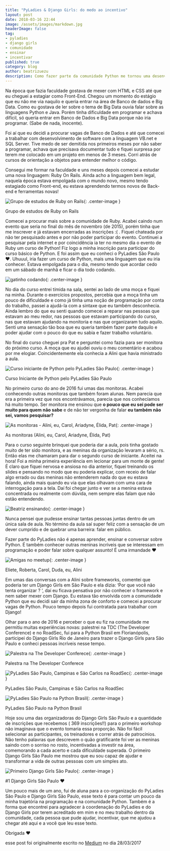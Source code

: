 ```yaml
---
title: "PyLadies & Django Girls: do medo ao incentivo"
layout: post
date: 2018-03-16 22:44
image: /assets/images/markdown.jpg
headerImage: false
tag:
- pyladies
- django girls
- comunidade
- ensinar
- incentivar
published: true
category: blog
author: beatrizuezu
description: Como fazer parte da comunidade Python me tornou uma desenvolvedora back-end
---
```


Na época que fazia faculdade gostava de mexer com HTML e CSS até que eu cheguei a estagiar como Front-End. Chegou um momento do estágio que eu não me via naquilo e queria entrar na área de Banco de dados e Big Data. Como eu gostava de ler sobre o tema de Big Data ouvia falar sobre as linguagens Python e Java. Porém tinha dificuldade em programar e achava difícil, só queria entrar em Banco de Dados e Big Data porque não iria programar. (Sabe de nada, inocente).

Foi aí que eu decidi a procurar vagas de Banco de Dados e até que comecei a trabalhar com desenvolvimento de software com a linguagem VB.net e SQL Server. Tive medo de ser demitida nos primeiros meses por não saber a programar, achava que precisava documentar tudo e fiquei surpresa por terem me colocado em um projeto em menos de 3 meses. Corri atrás de cursos de orientação a objetos para entender melhor o código.

Consegui me formar na faculdade e uns meses depois comecei a estudar uma nova linguagem: Ruby On Rails. Ainda acho a linguagem bem legal, naquela época estava empolgada com o mundo novo, mesmo tendo estagiado como Front-end, eu estava aprendendo termos novos de Back-end e ferramentas novas!

![Grupo de estudos de Ruby on Rails](/assets/images/grupo-estudo-ruby.png){: .center-image }
<figcaption class="caption">Grupo de estudos de Ruby on Rails</figcaption>

Comecei a procurar mais sobre a comunidade de Ruby. Acabei caindo num evento que seria no final do mês de novembro (de 2015), porém tinha que me inscrever e já estavam encerradas as inscrições :( . Fiquei chateada por não ter pesquisado antes e por não poder participar do evento. Continuei a pesquisar pela internet e por coincidência ia ter no mesmo dia o evento de Ruby um curso de Python! Fiz logo a minha inscrição para participar do curso básico de Python. E foi assim que eu conheci o PyLadies São Paulo ❤. Uhuuul, iria fazer um curso de Python, mais uma linguagem que eu iria conhecer. Estava empolgada para o dia, mesmo tendo que acordar cedo em um sábado de manhã e ficar o dia todo codando.

![gatinho codando](/assets/images/cat-typing.gif){: .center-image }

No dia do curso entrei tímida na sala, sentei ao lado de uma moça e fiquei na minha. Durante o exercícios propostos, percebia que a moça tinha um pouco de dificuldade e como já tinha uma noção de programação por conta do trabalho, passei a ajudá-la com a sintaxe que eu também desconhecia. Ainda lembro do que eu senti quando comecei a reparar nas pessoas que estavam ao meu redor, nas pessoas que estavam participando do curso, nas que estavam ajudando na monitoria e nas que organizaram tudo aquilo. Senti uma sensação tão boa que eu queria também fazer parte daquilo e poder ajudar com o pouco do que eu sabia e fazer trabalho voluntário.

No final do curso cheguei pra Pat e perguntei como fazia para ser monitora do próximo curso. A moça que eu ajudei ouviu o meu comentário e acabou por me elogiar. Coincidentemente ela conhecia a Alini que havia ministrado a aula.

![Curso iniciante de Python pelo PyLadies São Paulo](/assets/images/curso-iniciante-python.jpeg){: .center-image }
<figcaption class="caption">Curso Iniciante de Python pelo PyLadies São Paulo</figcaption>

No primeiro curso do ano de 2016 fui umas das monitoras. Acabei conhecendo outras monitoras que também foram alunas. Nem parecia que era a primeira vez que nos encontrávamos, parecia que nos conhecíamos há muito tempo. Ser monitora me ensinou que **o pouco que eu sei pode ser muito para quem não sabe** e de não ter vergonha de falar **eu também não sei, vamos pesquisar?**

![As monitoras - Alini, eu, Carol, Ariadyne, Élida, Pat](/assets/images/as-monitoras.jpeg){: .center-image }
<figcaption class="caption">As monitoras (Alini, eu, Carol, Ariadyne, Élida, Pat)</figcaption>

Para o curso seguinte brinquei que poderia dar a aula, pois tinha gostado muito de ter sido monitora, e as meninas da organização levaram a sério, rs. Então elas me chamaram para dar o segundo curso de iniciante. Aceitei na hora! Foi a minha primeira experiência em lecionar para um monte de gente! É claro que fiquei nervosa e ansiosa no dia anterior, fiquei treinando os slides e pensando no modo que eu poderia explicar, com receio de falar algo errado ou das meninas não entenderem nada do que eu estava falando, ainda mais quando eu via que elas olhavam com uma cara de interrogação para a tela. Daí foi chegar junto e ver se a menina estava concentrada ou realmente com dúvida, nem sempre elas falam que não estão entendendo.

![Beatriz ensinando](/assets/images/beatriz-ensinando.jpeg){: .center-image }

Nunca pensei que pudesse ensinar tantas pessoas juntas dentro de um única sala de aula. No término da aula saí super feliz com a sensação de um dever cumprido e de quebrar uma barreira: falar em público.

Fazer parte do PyLadies não é apenas aprender, ensinar e conversar sobre Python. É também conhecer outras meninas incríveis que se interessam em programação e poder falar sobre qualquer assunto! É uma irmandade ❤

![Amigas no meetup](/assets/images/amigas-meetup.jpeg){: .center-image }
<figcaption class="caption">Eliete, Roberta, Carol, Duda, eu, Alini</figcaption>

Em umas das conversas com a Alini sobre frameworks, comentei que poderia ter um Django Girls em São Paulo e ela dizia: ‘Por que você não tenta organizar ? ‘, daí eu ficava pensativa por não conhecer o framework e nem saber mexer com Django. Eu estava tão envolvida com a comunidade Python que eu decidi sair da minha zona de conforto e comecei a procurar vagas de Python. Pouco tempo depois fui contratada para trabalhar com Django!

Olhar para o ano de 2016 e perceber o que eu fiz na comunidade me permitiu muitas experiências novas: palestrei na TDC (The Developer Conference) e no RoadSec, fui para a Python Brasil em Florianópolis, participei do Django Girls Rio de Janeiro para trazer o Django Girls para São Paulo e conheci pessoas incríveis nesse tempo.

![Palestra na The Developer Conferece](/assets/images/palestra-tdc.jpeg){: .center-image }
<figcaption class="caption">Palestra na The Developer Conferece
</figcaption>

![PyLadies São Paulo, Campinas e São Carlos na RoadSec](/assets/images/pyladies-roadsec.jpeg){: .center-image }
<figcaption class="caption">PyLadies São Paulo, Campinas e São Carlos na RoadSec</figcaption>

![PyLadies São Paulo na Python Brasil](/assets/images/pyladies-sp-python-br.jpeg){: .center-image }
<figcaption class="caption">PyLadies São Paulo na Python Brasil</figcaption>


Hoje sou uma das organizadoras do Django Girls São Paulo e a quantidade de inscrições que recebemos ( 369 inscrições!!) para o primeiro workshop não imaginava que o evento tomaria essa proporção. Não foi fácil selecionar as participantes, os treinadores e correr atrás de patrocínios. Não tenho palavras que descrevem o quão gratificante foi ver as meninas saindo com o sorriso no rosto, incentivadas a investir na área, comemorando a cada acerto e cada dificuldade superada. O primeiro Django Girls São Paulo me mostrou que eu sou capaz de ajudar e transformar a vida de outras pessoas com um simples ato.

![Primeiro Django Girls São Paulo](/assets/images/dg-1.jpeg){: .center-image }
<figcaption class="caption">#1 Django Girls São Paulo ❤</figcaption>


Um pouco mais de um ano, fui de aluna para a co-organização do PyLadies São Paulo e Django Girls São Paulo, esse texto é para contar um pouco da minha trajetória na programação e na comunidade Python. Também é a forma que encontrei para agradecer à coordenação do PyLadies e do Django Girls por terem acreditado em mim e no meu trabalho dentro da comunidade, cada pessoa que pude ajudar, incentivar, que me ajudou a chegar até aqui e a você que leu esse texto.

Obrigada ❤


esse post foi originalmente escrito no [Medium](https://medium.com/@beatrizuezu/pyladies-django-girls-do-medo-ao-incentivo-e23c0f8bad38) no dia 28/03/2017
